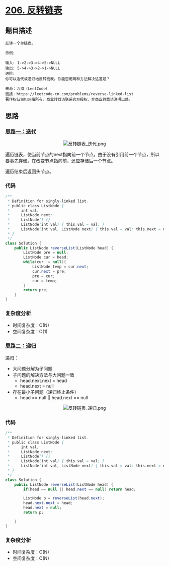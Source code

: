 # [206. 反转链表](https://leetcode-cn.com/problems/reverse-linked-list/)

## 题目描述

```
反转一个单链表。

示例:

输入: 1->2->3->4->5->NULL
输出: 5->4->3->2->1->NULL
进阶:
你可以迭代或递归地反转链表。你能否用两种方法解决这道题？

来源：力扣（LeetCode）
链接：https://leetcode-cn.com/problems/reverse-linked-list
著作权归领扣网络所有。商业转载请联系官方授权，非商业转载请注明出处。
```

## 思路

### [思路一：迭代]()

 <div align=center>
 
  ![反转链表_迭代.png](https://i.loli.net/2021/04/22/KcDLvko9JMilguy.png)
 
 </div>

遍历链表，使当前节点的next指向前一个节点。由于没有引用前一个节点，所以要事先存储。在改变节点指向前，还应存储后一个节点。

遍历结束后返回头节点。

### 代码

```java
/**
 * Definition for singly-linked list.
 * public class ListNode {
 *     int val;
 *     ListNode next;
 *     ListNode() {}
 *     ListNode(int val) { this.val = val; }
 *     ListNode(int val, ListNode next) { this.val = val; this.next = next; }
 * }
 */
class Solution {
    public ListNode reverseList(ListNode head) {
        ListNode pre = null;
        ListNode cur = head;
        while(cur != null){
            ListNode temp = cur.next;
            cur.next = pre;
            pre = cur;
            cur = temp;
        }
        return pre;
    }
}
```

### 复杂度分析
- 时间复杂度：O(N)
- 空间复杂度：O(1)

### [思路二：递归]()

递归：
- 大问题分解为子问题
- 子问题的解决方法与大问题一致
  - head.next.next = head
  - head.next = null
- 存在最小子问题（递归终止条件）
  - head == null || head.next == null
<div align=center>

![反转链表_递归.png](https://i.loli.net/2021/04/22/SXpdVqn1ucNbmiv.png)

</div>

### 代码

```java
/**
 * Definition for singly-linked list.
 * public class ListNode {
 *     int val;
 *     ListNode next;
 *     ListNode() {}
 *     ListNode(int val) { this.val = val; }
 *     ListNode(int val, ListNode next) { this.val = val; this.next = next; }
 * }
 */
class Solution {
    public ListNode reverseList(ListNode head) {
        if(head == null || head.next == null) return head;

        ListNode p = reverseList(head.next);
        head.next.next = head;
        head.next = null;
        return p;

    }
}
```

### 复杂度分析
- 时间复杂度：O(N)
- 空间复杂度：O(N)
